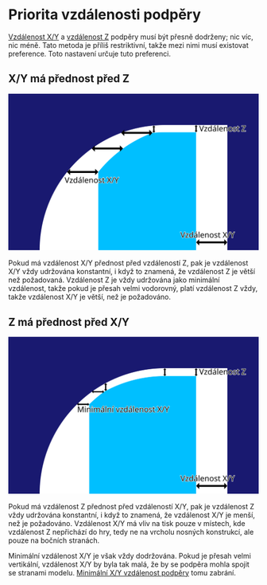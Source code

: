 Priorita vzdálenosti podpěry
====
[Vzdálenost X/Y](support_xy_distance.md) a [vzdálenost Z](support_z_distance.md) podpěry musí být přesně dodrženy; nic víc, nic méně. Tato metoda je příliš restriktivní, takže mezi nimi musí existovat preference. Toto nastavení určuje tuto preferenci.

X/Y má přednost před Z
----
![X/Y má přednost před Z](../images/support_xy_overrides_z_cs.svg)

Pokud má vzdálenost X/Y přednost před vzdáleností Z, pak je vzdálenost X/Y vždy udržována konstantní, i když to znamená, že vzdálenost Z je větší než požadovaná. Vzdálenost Z je vždy udržována jako minimální vzdálenost, takže pokud je přesah velmi vodorovný, platí vzdálenost Z vždy, takže vzdálenost X/Y je větší, než je požadováno.

Z má přednost před X/Y
----
![Z má přednost před X/Y](../images/support_z_overrides_xy_cs.svg)

Pokud má vzdálenost Z přednost před vzdáleností X/Y, pak je vzdálenost Z vždy udržována konstantní, i když to znamená, že vzdálenost X/Y je menší, než je požadováno. Vzdálenost X/Y má vliv na tisk pouze v místech, kde vzdálenost Z nepřichází do hry, tedy ne na vrcholu nosných konstrukcí, ale pouze na bočních stranách.

Minimální vzdálenost X/Y je však vždy dodržována. Pokud je přesah velmi vertikální, vzdálenost X/Y by byla tak malá, že by se podpěra mohla spojit se stranami modelu. [Minimální X/Y vzdálenost podpěry](support_xy_distance_overhang.md) tomu zabrání.
